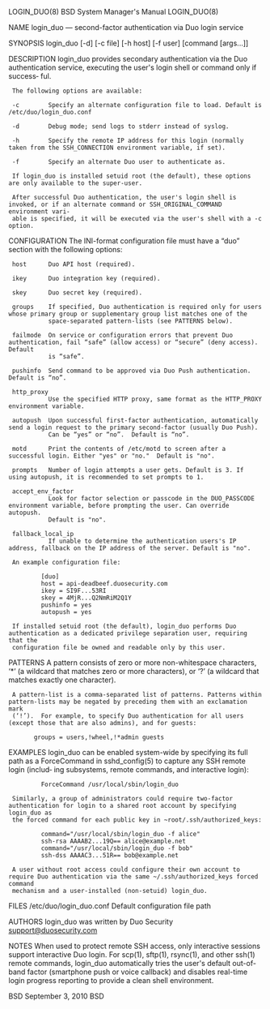 LOGIN_DUO(8)                                                BSD System Manager's Manual                                               LOGIN_DUO(8)

NAME
     login_duo — second-factor authentication via Duo login service

SYNOPSIS
     login_duo [-d] [-c file] [-h host] [-f user] [command [args...]]

DESCRIPTION
     login_duo provides secondary authentication via the Duo authentication service, executing the user's login shell or command only if success‐
     ful.

     The following options are available:

     -c        Specify an alternate configuration file to load. Default is /etc/duo/login_duo.conf

     -d        Debug mode; send logs to stderr instead of syslog.

     -h        Specify the remote IP address for this login (normally taken from the SSH_CONNECTION environment variable, if set).

     -f        Specify an alternate Duo user to authenticate as.

     If login_duo is installed setuid root (the default), these options are only available to the super-user.

     After successful Duo authentication, the user's login shell is invoked, or if an alternate command or SSH_ORIGINAL_COMMAND environment vari‐
     able is specified, it will be executed via the user's shell with a -c option.

CONFIGURATION
     The INI-format configuration file must have a “duo” section with the following options:

     host      Duo API host (required).

     ikey      Duo integration key (required).

     skey      Duo secret key (required).

     groups    If specified, Duo authentication is required only for users whose primary group or supplementary group list matches one of the
               space-separated pattern-lists (see PATTERNS below).

     failmode  On service or configuration errors that prevent Duo authentication, fail “safe” (allow access) or “secure” (deny access). Default
               is “safe”.

     pushinfo  Send command to be approved via Duo Push authentication. Default is “no”.

     http_proxy
               Use the specified HTTP proxy, same format as the HTTP_PROXY environment variable.

     autopush  Upon successful first-factor authentication, automatically send a login request to the primary second-factor (usually Duo Push).
               Can be “yes” or “no”.  Default is “no”.

     motd      Print the contents of /etc/motd to screen after a successful login. Either "yes" or "no."  Default is "no".

     prompts   Number of login attempts a user gets. Default is 3. If using autopush, it is recommended to set prompts to 1.

     accept_env_factor
               Look for factor selection or passcode in the DUO_PASSCODE environment variable, before prompting the user. Can override autopush.
               Default is "no".

     fallback_local_ip
               If unable to determine the authentication users's IP address, fallback on the IP address of the server. Default is "no".

     An example configuration file:

             [duo]
             host = api-deadbeef.duosecurity.com
             ikey = SI9F...53RI
             skey = 4MjR...Q2NmRiM2Q1Y
             pushinfo = yes
             autopush = yes

     If installed setuid root (the default), login_duo performs Duo authentication as a dedicated privilege separation user, requiring that the
     configuration file be owned and readable only by this user.

PATTERNS
     A pattern consists of zero or more non-whitespace characters, ‘*’ (a wildcard that matches zero or more characters), or ‘?’ (a wildcard that
     matches exactly one character).

     A pattern-list is a comma-separated list of patterns. Patterns within pattern-lists may be negated by preceding them with an exclamation mark
     (‘!’).  For example, to specify Duo authentication for all users (except those that are also admins), and for guests:

           groups = users,!wheel,!*admin guests

EXAMPLES
     login_duo can be enabled system-wide by specifying its full path as a ForceCommand in sshd_config(5) to capture any SSH remote login (includ‐
     ing subsystems, remote commands, and interactive login):

             ForceCommand /usr/local/sbin/login_duo

     Similarly, a group of administrators could require two-factor authentication for login to a shared root account by specifying login_duo as
     the forced command for each public key in ~root/.ssh/authorized_keys:

             command="/usr/local/sbin/login_duo -f alice"
             ssh-rsa AAAAB2...19Q== alice@example.net
             command="/usr/local/sbin/login_duo -f bob"
             ssh-dss AAAAC3...51R== bob@example.net

     A user without root access could configure their own account to require Duo authentication via the same ~/.ssh/authorized_keys forced command
     mechanism and a user-installed (non-setuid) login_duo.

FILES
     /etc/duo/login_duo.conf
               Default configuration file path

AUTHORS
     login_duo was written by Duo Security <support@duosecurity.com>

NOTES
     When used to protect remote SSH access, only interactive sessions support interactive Duo login. For scp(1), sftp(1), rsync(1), and other
     ssh(1) remote commands, login_duo automatically tries the user's default out-of-band factor (smartphone push or voice callback) and disables
     real-time login progress reporting to provide a clean shell environment.

BSD                                                              September 3, 2010                                                             BSD
